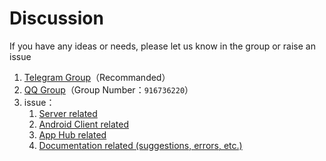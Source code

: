 # Discussion

If you have any ideas or needs, please let us know in the group or raise an issue

1. [Telegram Group](https://t.me/DUpdateSystem)（Recommanded）
2. [QQ Group](https://jq.qq.com/?_wv=1027&k=5SUNszN)（Group Number：`916736220`）
3. issue：
   1. [Server related](https://github.com/DUpdateSystem/Server/issues)
   2. [Android Client related](https://github.com/DUpdateSystem/UpgradeAll/issues)
   3. [App Hub related](https://github.com/DUpdateSystem/UpgradeAll-rules/issues/new/choose)
   4. [Documentation related (suggestions, errors, etc.)](https://github.com/DUpdateSystem/docs/issues)
